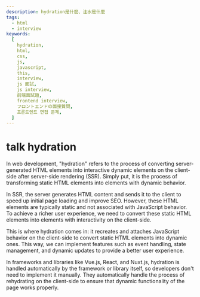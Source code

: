 ```yaml
---
description: hydration是什麼、注水是什麼
tags:
  - html
  - interview
keywords:
  [
    hydration,
    html,
    css,
    js,
    javascript,
    this,
    interview,
    js 面試,
    js interview,
    前端面試題,
    frontend interview,
    フロントエンドの面接質問,
    프론트엔드 면접 문제,
  ]
---
```


# talk hydration
In web development, "hydration" refers to the process of converting server-generated HTML elements into interactive dynamic elements on the client-side after server-side rendering (SSR). Simply put, it is the process of transforming static HTML elements into elements with dynamic behavior.

In SSR, the server generates HTML content and sends it to the client to speed up initial page loading and improve SEO. However, these HTML elements are typically static and not associated with JavaScript behavior. To achieve a richer user experience, we need to convert these static HTML elements into elements with interactivity on the client-side.

This is where hydration comes in: it recreates and attaches JavaScript behavior on the client-side to convert static HTML elements into dynamic ones. This way, we can implement features such as event handling, state management, and dynamic updates to provide a better user experience.

In frameworks and libraries like Vue.js, React, and Nuxt.js, hydration is handled automatically by the framework or library itself, so developers don't need to implement it manually. They automatically handle the process of rehydrating on the client-side to ensure that dynamic functionality of the page works properly.
